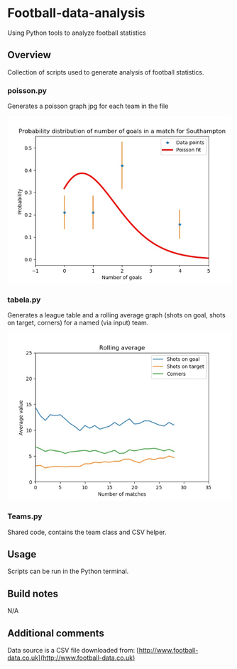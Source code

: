 # Football-data-analysis
Using Python tools to analyze football statistics

## Overview
Collection of scripts used to generate analysis of football statistics.

### poisson.py
Generates a poisson graph jpg for each team in the file

![Southampton Poisson](/outputs/examples/Southampton.jpg?raw=true)

### tabela.py
Generates a league table and a rolling average graph (shots on goal, shots on target, corners) for a named (via input) team.

![Southampton Averages](/outputs/examples/Southampton_avg.jpg?raw=true)

### Teams.py
Shared code, contains the team class and CSV helper.

## Usage
Scripts can be run in the Python terminal.

## Build notes
N/A

## Additional comments

Data source is a CSV file downloaded from: [http://www.football-data.co.uk](http://www.football-data.co.uk)
